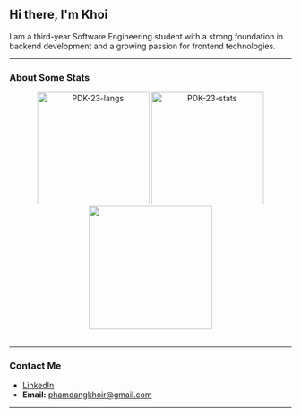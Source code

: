## Hi there, I'm Khoi

I am a third-year Software Engineering student with a strong foundation in backend development and a growing passion for frontend technologies.

---

### About Some Stats

<div align="center">
  <img height="200em" src="https://github-readme-stats.vercel.app/api/top-langs/?username=PDK-23&theme=radical&show_icons=true&hide_border=true&layout=compact" alt="PDK-23-langs"/>
  <img height="200em" src="https://github-readme-stats.vercel.app/api?username=PDK-23&theme=radical&show_icons=true&hide_border=true&count_private=true" alt="PDK-23-stats"/>
</div>
<div align="center">
  <img height="220em" src="https://github-readme-streak-stats.herokuapp.com/?user=PDK-23&theme=radical&hide_border=true"/>
</div>
<br/>

---

### Contact Me

- [LinkedIn](https://www.linkedin.com/in/pham-dang-khoi/)
- **Email:** [phamdangkhoir@gmail.com](mailto:phamdangkhoir@gmail.com)

---
